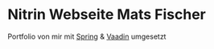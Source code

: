 # Nitrin Webseite Mats Fischer

Portfolio von mir mit [Spring](https://spring.io/) & [Vaadin](https://vaadin.com/) umgesetzt
